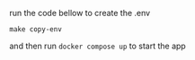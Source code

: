 run the code bellow to create the .env
```SHELL
make copy-env
```
and then run `docker compose up` to start the app

